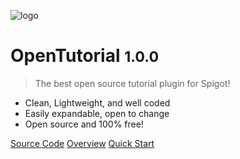 ![logo](media/opentutorial.png)

# OpenTutorial <small>1.0.0</small>

> The best open source tutorial plugin for Spigot!

- Clean, Lightweight, and well coded
- Easily expandable, open to change
- Open source and 100% free!

[Source Code](https://github.com/OpenTutorial)
[Overview](#OpenTutorial)
[Quick Start](#OpenTutorial)